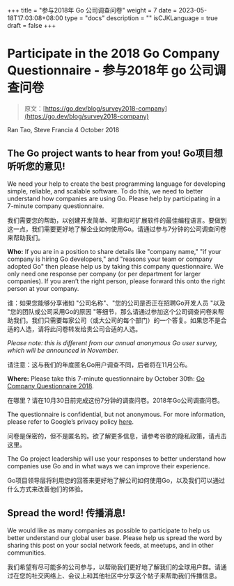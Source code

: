 +++
title = "参与2018年 Go 公司调查问卷"
weight = 7
date = 2023-05-18T17:03:08+08:00
type = "docs"
description = ""
isCJKLanguage = true
draft = false
+++

# Participate in the 2018 Go Company Questionnaire - 参与2018年 go 公司调查问卷

> 原文：[https://go.dev/blog/survey2018-company](https://go.dev/blog/survey2018-company)

Ran Tao, Steve Francia
4 October 2018

## The Go project wants to hear from you! Go项目想听听您的意见!

We need your help to create the best programming language for developing simple, reliable, and scalable software. To do this, we need to better understand how companies are using Go. Please help by participating in a 7-minute company questionnaire.

我们需要您的帮助，以创建开发简单、可靠和可扩展软件的最佳编程语言。要做到这一点，我们需要更好地了解企业如何使用Go。请通过参与7分钟的公司调查问卷来帮助我们。

**Who:** If you are in a position to share details like "company name," "if your company is hiring Go developers," and "reasons your team or company adopted Go" then please help us by taking this company questionnaire. We only need one response per company (or per department for larger companies). If you aren’t the right person, please forward this onto the right person at your company.

谁：如果您能够分享诸如 "公司名称"、"您的公司是否正在招聘Go开发人员 "以及 "您的团队或公司采用Go的原因 "等细节，那么请通过参加这个公司调查问卷来帮助我们。我们只需要每家公司（或大公司的每个部门）的一个答复。如果您不是合适的人选，请将此问卷转发给贵公司合适的人选。

*Please note: this is different from our annual anonymous Go user survey, which* *will be announced in November.*

请注意：这与我们的年度匿名Go用户调查不同，后者将在11月公布。

**Where:** Please take this 7-minute questionnaire by October 30th: [Go Company Questionnaire 2018](http://goo.gl/nnPfct).

在哪里？请在10月30日前完成这份7分钟的调查问卷。2018年Go公司调查问卷。

The questionnaire is confidential, but not anonymous. For more information, please refer to Google’s privacy policy [here](https://policies.google.com/privacy).

问卷是保密的，但不是匿名的。欲了解更多信息，请参考谷歌的隐私政策，请点击这里。

The Go project leadership will use your responses to better understand how companies use Go and in what ways we can improve their experience.

Go项目领导层将利用您的回答来更好地了解公司如何使用Go，以及我们可以通过什么方式来改善他们的体验。

## Spread the word!  传播消息!

We would like as many companies as possible to participate to help us better understand our global user base. Please help us spread the word by sharing this post on your social network feeds, at meetups, and in other communities.

我们希望有尽可能多的公司参与，以帮助我们更好地了解我们的全球用户群。请通过在您的社交网络上、会议上和其他社区中分享这个帖子来帮助我们传播信息。

